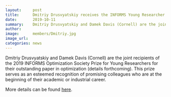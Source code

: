 ```yaml
---
layout:     post
title:      Dmitriy Drusvyatskiy receives the INFORMS Young Researcher Prize
date:       2019-10-11
summary:    Dmitriy Drusvyatskiy and Damek Davis (Cornell) are the joint recipients of the 2019 INFORMS Optimization Society Prize for Young Researchers for their outstanding paper in optimization
author:     
image:      members/Dmitriy.jpg
image_url:  
categories: news
---
```


Dmitriy Drusvyatskiy and Damek Davis (Cornell) are the joint recipients of the 2019 INFORMS Optimization Society Prize for Young Researchers for their outstanding paper in optimization (details forthcoming). This prize serves as an esteemed recognition of promising colleagues who are at the beginning of their academic or industrial career.

More details can be found [here](https://math.washington.edu/news/2019/09/30/dmitriy-drusvyatskiy-receives-informs-young-researcher-prize).
